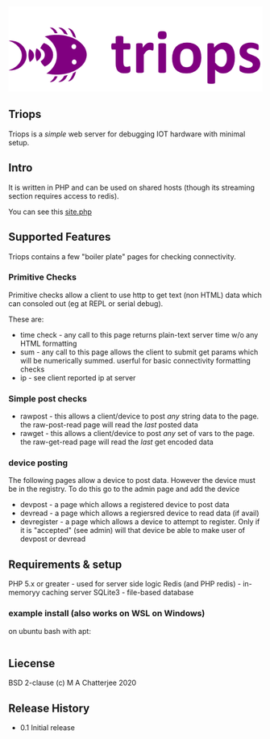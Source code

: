 
[![triops](./assets/triops-logo.png)](https://www.github.com/deftio/triops)

## Triops 

Triops is a *simple* web server for debugging IOT hardware with minimal setup.  


## Intro
It is written in PHP and can be used on shared hosts (though its streaming section requires access to redis).

You can see this [site.php](./pages/index.php)


## Supported Features

Triops contains a few "boiler plate" pages for checking connectivity.  

### Primitive Checks
Primitive checks allow a client to use http to get text (non HTML) data which can consoled out (eg at REPL or serial debug).

These are:
* time check - any call to this page returns plain-text server time w/o any HTML formatting
* sum - any call to this page allows the client to submit get params which will be numerically summed. userful for basic connectivity formatting checks
* ip - see client reported ip at server


### Simple post checks
* rawpost - this allows a client/device to post *any* string data to the page.  the raw-post-read page will read the *last* posted data
* rawget  - this allows a client/device to post *any* set of vars to the page.  the raw-get-read page will read the *last* get encoded data

### device posting
The following pages allow a device to post data.  However the device must be in the registry.  To do this go to the admin page and add the device


* devpost - a page which allows a registered device to post data
* devread - a page which allows a regiersred device to read data (if avail) 
* devregister - a page which allows a device to attempt to register.  Only if it is "accepted" (see admin) will that device be able to make user of devpost or devread

## Requirements & setup

PHP 5.x or greater - used for server side logic
Redis (and PHP redis) - in-memoryy caching server
SQLite3 - file-based database


### example install (also works on WSL on Windows)
on ubuntu bash with apt:
```bash

```


## Liecense
BSD 2-clause 
(c) M A Chatterjee 2020


## Release History  
* 0.1 Initial release  
  

